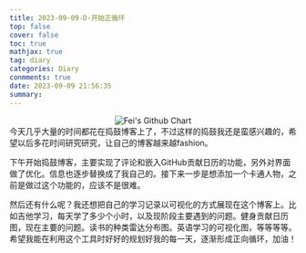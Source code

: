 ```yaml
---
title: 2023-09-09-D-开始正循环
top: false
cover: false
toc: true
mathjax: true
tag: diary
categories: Diary
conmments: true
date: 2023-09-09 21:56:35
summary:
---
```


<div style="text-align:center">
<img src="https://ghchart.rshah.org/603AB2/fei-cn-xie" alt="Fei's Github Chart" />
</div>
今天几乎大量的时间都花在捣鼓博客上了，不过这样的捣鼓我还是蛮感兴趣的，希望以后多花时间研究研究，让自己的博客越来越fashion。

下午开始捣鼓博客，主要实现了评论和嵌入GitHub贡献日历的功能，另外对界面做了优化。信息也逐步替换成了我自己的。接下来一步是想添加一个卡通人物，之前是做过这个功能的，应该不是很难。

然后还有什么呢？我还想把自己的学习记录以可视化的方式展现在这个博客上。比如吉他学习，每天学了多少个小时，以及现阶段主要遇到的问题。健身贡献日历图，现在主要的问题。读书的种类雷达分布图。英语学习的可视化图，等等等等。希望我能在利用这个工具时好好的规划好我的每一天，逐渐形成正向循环，加油！



